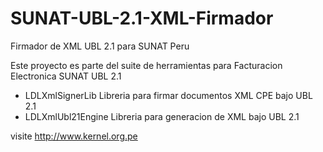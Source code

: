 # SUNAT-UBL-2.1-XML-Firmador
Firmador de XML UBL 2.1 para SUNAT Peru

Este proyecto es parte del suite de herramientas para Facturacion Electronica SUNAT UBL 2.1

- LDLXmlSignerLib
    Libreria para firmar documentos XML CPE bajo UBL 2.1
- LDLXmlUbl21Engine
    Libreria para generacion de XML bajo UBL 2.1

visite http://www.kernel.org.pe
